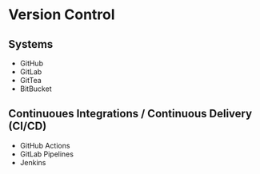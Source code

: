 # Version Control

## Systems
* GitHub
* GitLab
* GitTea
* BitBucket

## Continuoues Integrations / Continuous Delivery (CI/CD)
* GitHub Actions
* GitLab Pipelines
* Jenkins
